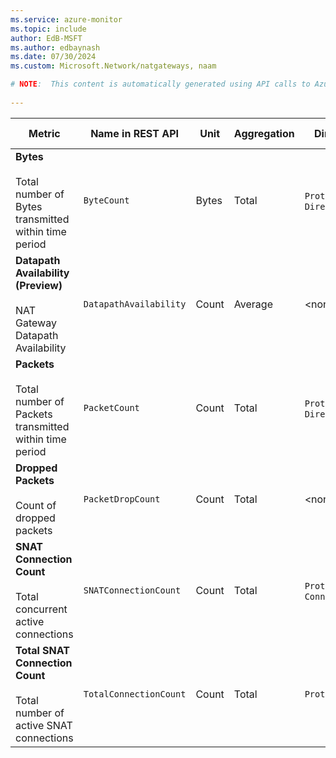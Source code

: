 ```yaml
---
ms.service: azure-monitor
ms.topic: include
author: EdB-MSFT
ms.author: edbaynash
ms.date: 07/30/2024
ms.custom: Microsoft.Network/natgateways, naam

# NOTE:  This content is automatically generated using API calls to Azure. Any edits made on these files will be overwritten in the next run of the script. 
 
---
```



|Metric|Name in REST API|Unit|Aggregation|Dimensions|Time Grains|DS Export|
|---|---|---|---|---|---|---|
|**Bytes**<br><br>Total number of Bytes transmitted within time period |`ByteCount` |Bytes |Total |`Protocol`, `Direction`|PT1M |Yes|
|**Datapath Availability (Preview)**<br><br>NAT Gateway Datapath Availability |`DatapathAvailability` |Count |Average |\<none\>|PT1M |Yes|
|**Packets**<br><br>Total number of Packets transmitted within time period |`PacketCount` |Count |Total |`Protocol`, `Direction`|PT1M |Yes|
|**Dropped Packets**<br><br>Count of dropped packets |`PacketDropCount` |Count |Total |\<none\>|PT1M |Yes|
|**SNAT Connection Count**<br><br>Total concurrent active connections |`SNATConnectionCount` |Count |Total |`Protocol`, `ConnectionState`|PT1M |Yes|
|**Total SNAT Connection Count**<br><br>Total number of active SNAT connections |`TotalConnectionCount` |Count |Total |`Protocol`|PT1M |Yes|